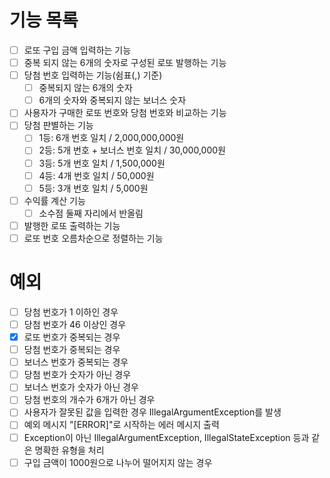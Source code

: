 # 기능 목록
- [ ] 로또 구입 금액 입력하는 기능
- [ ] 중복 되지 않는 6개의 숫자로 구성된 로또 발행하는 기능
- [ ] 당첨 번호 입력하는 기능(쉼표(,) 기준)
  - [ ] 중복되지 않는 6개의 숫자
  - [ ] 6개의 숫자와 중복되지 않는 보너스 숫자
- [ ] 사용자가 구매한 로또 번호와 당첨 번호와 비교하는 기능
- [ ] 당첨 판별하는 기능
  - [ ] 1등: 6개 번호 일치 / 2,000,000,000원
  - [ ] 2등: 5개 번호 + 보너스 번호 일치 / 30,000,000원
  - [ ] 3등: 5개 번호 일치 / 1,500,000원
  - [ ] 4등: 4개 번호 일치 / 50,000원
  - [ ] 5등: 3개 번호 일치 / 5,000원 
- [ ] 수익률 계산 기능
  - [ ] 소수점 둘째 자리에서 반올림 
- [ ] 발행한 로또 출력하는 기능
- [ ] 로또 번호 오름차순으로 정렬하는 기능

# 예외
- [ ] 당첨 번호가 1 이하인 경우
- [ ] 당첨 번호가 46 이상인 경우
- [x] 로또 번호가 중복되는 경우
- [ ] 당첨 번호가 중복되는 경우
- [ ] 보너스 번호가 중복되는 경우
- [ ] 당첨 번호가 숫자가 아닌 경우
- [ ] 보너스 번호가 숫자가 아닌 경우
- [ ] 당첨 번호의 개수가 6개가 아닌 경우
- [ ] 사용자가 잘못된 값을 입력한 경우 IllegalArgumentException를 발생
- [ ] 예외 메시지 "[ERROR]"로 시작하는 에러 메시지 출력
- [ ] Exception이 아닌 IllegalArgumentException, IllegalStateException 등과 같은 명확한 유형을 처리
- [ ] 구입 금액이 1000원으로 나누어 떨어지지 않는 경우